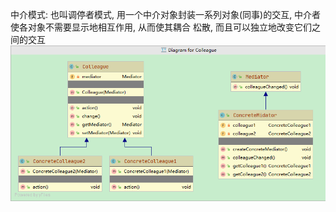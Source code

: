 中介模式: 也叫调停者模式, 用一个中介对象封装一系列对象(同事)的交互, 中介者使各对象不需要显示地相互作用, 从而使其耦合
松散, 而且可以独立地改变它们之间的交互
![avatar](diagram.jpg)